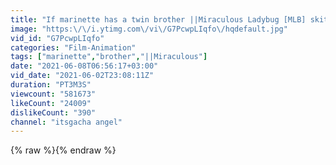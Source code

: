 ```yaml
---
title: "If marinette has a twin brother ||Miraculous Ladybug [MLB] skit|| Gacha club"
image: "https:\/\/i.ytimg.com\/vi\/G7PcwpLIqfo\/hqdefault.jpg"
vid_id: "G7PcwpLIqfo"
categories: "Film-Animation"
tags: ["marinette","brother","||Miraculous"]
date: "2021-06-08T06:56:17+03:00"
vid_date: "2021-06-02T23:08:11Z"
duration: "PT3M3S"
viewcount: "581673"
likeCount: "24009"
dislikeCount: "390"
channel: "itsgacha angel"
---
```

{% raw %}{% endraw %}
